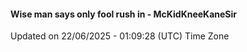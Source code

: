 #### Wise man says only fool rush in - McKidKneeKaneSir
Updated on 22/06/2025 - 01:09:28 (UTC) Time Zone
